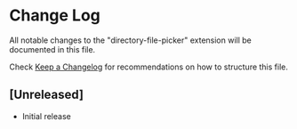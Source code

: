 # Change Log

All notable changes to the "directory-file-picker" extension will be documented in this file.

Check [Keep a Changelog](http://keepachangelog.com/) for recommendations on how to structure this file.

## [Unreleased]

- Initial release